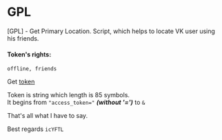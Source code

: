 # GPL
[GPL] - Get Primary Location. Script, which helps to locate VK user using his friends.

#### Token's rights:
    offline, friends
  
Get [token](https://oauth.vk.com/authorize?client_id=6889401&scope=offline,friends&redirect_uri=https://oauth.vk.com/blank.html&display=page&response_type=token&revoke=1 "Get user's access token VK")

Token is string which length is 85 symbols.  
It begins from `"access_token="` ***(without '=')*** to `&`     
  
That's all what I have to say.

Best regards `icYFTL`
